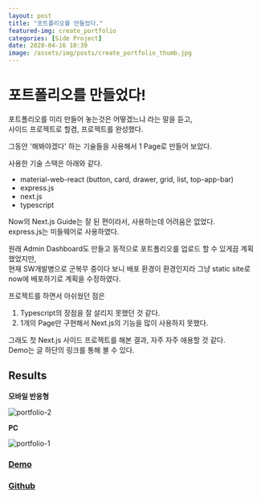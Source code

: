 ```yaml
---
layout: post
title: "포트폴리오를 만들었다."
featured-img: create_portfolio
categories: [Side Project]
date: 2020-04-16 10:39
image: /assets/img/posts/create_portfolio_thumb.jpg
---
```


# 포트폴리오를 만들었다!

포트폴리오를 미리 만들어 놓는것은 어떻겠느냐 라는 말을 듣고,
<br>
사이드 프로젝트로 할겸, 프로젝트를 완성했다.

그동안 '해봐야겠다' 하는 기술들을 사용해서 1 Page로 만들어 보았다.

사용한 기술 스택은 아래와 같다.

* material-web-react (button, card, drawer, grid, list, top-app-bar)
* express.js
* next.js
* typescript

Now의 Next.js Guide는 잘 된 편이라서, 사용하는데 어려움은 없었다.
<br>
express.js는 미들웨어로 사용하였다.

원래 Admin Dashboard도 만들고 동적으로 포트폴리오를 업로드 할 수 있게끔 계획 했었지만, 
<br>
현재 SW개발병으로 군복무 중이다 보니 배포 환경이 환경인지라 그냥 static site로
<br>
now에 배포하기로 계획을 수정하였다.

프로젝트를 하면서 아쉬웠던 점은

1. Typescript의 장점을 잘 살리지 못했던 것 같다.
2. 1개의 Page만 구현해서 Next.js의 기능을 많이 사용하지 못했다.

그래도 첫 Next.js 사이드 프로젝트를 해본 결과, 자주 자주 애용할 것 같다.
<br>
Demo는 글 하단의 링크를 통해 볼 수 있다.

## Results

<b>모바일 반응형</b>

![portfolio-2](https://gwanwoodev.github.io/assets/upload/portfolio-2.jpg)

<b>PC</b>

![portfolio-1](https://gwanwoodev.github.io/assets/upload/portfolio-1.jpg)

### [Demo](https://portfolio.gwanwoodev.now.sh)

### [Github](https://github.com/gwanwoodev/portfolio)